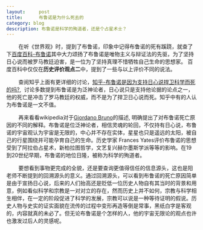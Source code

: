 ```yaml
---
layout:     post
title:      布鲁诺是为什么死去的
category: blog
description: 布鲁诺是科学的殉道者，还是个占星术士？
---
```


&emsp;&emsp; 在听《世界观》时，提到了布鲁诺，印象中记得布鲁诺的死有蹊跷，就查了下[百度百科-布鲁诺](https://baike.baidu.com/item/乔尔丹诺·布鲁诺/9530219?fr=aladdin&fromid=1203&fromtitle=布鲁诺)其中大力颂扬了布鲁诺是唯物主义与辩证法的先驱，为了坚持日心说而被罗马教廷迫害，是一位为了坚持真理不惜牺牲自己生命的思想家。
百度百科中仅仅在**历史评价观点二**中，提到了一些与以上评价不同的说法。

&emsp;&emsp; 查阅知乎上面有更详细的讨论，[知乎-布鲁诺是因为支持日心说捍卫科学而死的吗?](https://www.zhihu.com/question/20087699),  讨论多数提到布鲁诺是为泛神论者，日心说只是支持他论据的论点之一，他的死亡是冲击了罗马教廷的权威，而不是为了捍卫日心说而死。知乎中有的人认为布鲁诺是一文不值。

&emsp;&emsp; 再来看看wikipedia对于[Giordano Bruno](https://en.wikipedia.org/wiki/Giordano_Bruno)的描述, 明确提出了对布鲁诺死亡原因的不同的解释。布鲁诺是位泛神论者，相信灵魂的轮回，不仅持有日心说，布鲁诺的宇宙观认为宇宙是无限的，中心并不存在实体，星星也只是遥远的太阳，被自己的行星围绕并可能孕育自己的生命。历史学家 Frances Yates评价布鲁诺的思想受到了阿拉伯占星术，新柏拉图哲学，文艺复兴赫尔墨斯学派等等的影响。在19到20世纪早期，布鲁诺的地位日隆，被称为科学的殉道者。

&emsp;&emsp; 要想看到事物更完成的全貌，还是要查询更值得信任的信息源头，这也是阳老师不断提到的回溯源头的意义。通过回溯源头，可以看到布鲁诺的死亡原因简单是由于宣扬日心说，后来的人们抬高还是贬低一位历史人物自有其当时的背景和用意，例如看似科学和宗教是一对对立的存在，然而历史上并不如何，宗教与科学相生相伴，在一定的阶段促进了科学的发展，宗教可以说是一种等待证明的假说。历史人物与史实的证实面貌在流传的过程中变形再造等倒是常事，黑纸白字是客观的，内容就真的未必了。但无论布鲁诺是个怎样的人，他的宇宙无限论的观点也许也激发过后人的灵感呢。


